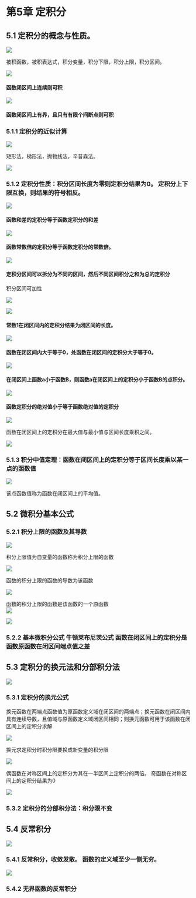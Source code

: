 第5章 定积分
=======

5.1 定积分的概念与性质。
--------------

![](第5章%20定积分.files/image002.png)
[](marginnoteapp://note/BC35824E-A3B4-4094-827D-6493EC153CBA)

被积函数，被积表达式，积分变量，积分下限，积分上限，积分区间。

![](第5章%20定积分.files/image004.png)
[](marginnoteapp://note/14629667-953A-4FFB-ADA7-9AFC3E46D150)

#### 函数闭区间上连续则可积

![](第5章%20定积分.files/image006.png)
[](marginnoteapp://note/DE7CAC86-24AB-41D7-9383-969C96516463)

#### 函数闭区间上有界，且只有有限个间断点则可积

### 5.1.1 定积分的近似计算

![](第5章%20定积分.files/image008.png)
[](marginnoteapp://note/AA89272C-136B-44CF-87F6-21086CEC2ECC)

矩形法，梯形法，抛物线法，辛普森法。

![](第5章%20定积分.files/image010.png)
[](marginnoteapp://note/4DEEAD8E-24D1-4A8C-BF5F-F255D2AD49C7)

### 5.1.2 定积分性质：积分区间长度为零则定积分结果为0。  定积分上下限互换，则结果的符号相反。

![](第5章%20定积分.files/image012.png)
[](marginnoteapp://note/19128AD5-73B9-450A-9CC8-259931AC1961)

#### 函数和差的定积分等于函数定积分的和差

![](第5章%20定积分.files/image014.png)
[](marginnoteapp://note/564A6800-1D1B-4B84-9149-58077A9470A9)

#### 函数常数倍的定积分等于函数定积分的常数倍。

![](第5章%20定积分.files/image016.png)
[](marginnoteapp://note/DE64D691-6349-4485-B7B1-50A25F6AC81E)

#### 定积分区间可以拆分为不同的区间，然后不同区间积分之和为总的定积分  
积分区间可加性

![](第5章%20定积分.files/image018.png)
[](marginnoteapp://note/0A71B7CB-27DD-4541-9768-5BD469C420F5)

![](第5章%20定积分.files/image020.png)
[](marginnoteapp://note/96BB22D4-A383-4847-8842-E955369EBB8C)

#### 常数1在闭区间内的定积分结果为闭区间的长度。

![](第5章%20定积分.files/image022.png)
[](marginnoteapp://note/84FE9A32-F873-40C6-B0AD-8A79389F3300)

#### 函数在闭区间内大于等于0，处函数在闭区间的定积分大于等于0。

![](第5章%20定积分.files/image024.png)
[](marginnoteapp://note/156D708D-7BCF-433A-8638-996909031253)

#### 在闭区间上函数a小于函数B，则函数a在闭区间上的定积分小于函数B的点积分。

![](第5章%20定积分.files/image026.png)
[](marginnoteapp://note/5D0BD43C-D3CE-4527-9E5D-C4FDBB092EDA)

#### 函数定积分的绝对值小于等于函数绝对值的定积分

![](第5章%20定积分.files/image028.png)
[](marginnoteapp://note/E808851D-99BD-41A1-8EE9-33B4768E2832)

函数在闭区间上的定积分在最大值与最小值与区间长度乘积之间。

![](第5章%20定积分.files/image030.png)
[](marginnoteapp://note/555F7E48-A4A2-4284-9EE3-78B8BDEE0100)

### 5.1.3 积分中值定理：函数在闭区间上的定积分等于区间长度乘以某一点的函数值

![](第5章%20定积分.files/image032.png)
[](marginnoteapp://note/45FD8782-6FA6-4F5A-A737-8730770FC590)

该点函数值称为函数在闭区间上的平均值。

5.2 微积分基本公式[](marginnoteapp://note/4D3DD6F9-50D5-43A9-9D6D-8DEEF88C321A)
------------------------------------------------------------------------

### 5.2.1 积分上限的函数及其导数

![](第5章%20定积分.files/image034.png)
[](marginnoteapp://note/3E0FCC1B-0EF8-4BBB-885B-0FB8ED0EE8B2)

积分上限值为自变量的函数称为积分上限的函数

![](第5章%20定积分.files/image036.png)
[](marginnoteapp://note/AEAC045C-B8C0-42E2-9479-8B18361C2057)

函数的积分上限的函数的导数为该函数

![](第5章%20定积分.files/image038.png)
[](marginnoteapp://note/61028FD5-9AE7-48EE-BBC8-3AF5B144304D)

函数的积分上限的函数是该函数的一个原函数  
![](第5章%20定积分.files/image040.png)

![](第5章%20定积分.files/image042.png)
[](marginnoteapp://note/07CC1C8A-11D9-4B3E-AC77-81B73CE3FE47)

### 5.2.2 基本微积分公式  牛顿莱布尼茨公式  函数在闭区间上的定积分是函数原函数在闭区间端点值之差

5.3 定积分的换元法和分部积分法
-----------------

![](第5章%20定积分.files/image044.png)
[](marginnoteapp://note/CA3A49E9-CFCF-4260-BB56-952768561C0B)

### 5.3.1 定积分的换元公式  
换元函数在两端点函数值为原函数定义域在闭区间的两端点；换元函数在闭区间内具有连续导数，且值域与原函数定义域闭区间相同；则换元函数可用于该函数在闭区间上的定积分求解

![](第5章%20定积分.files/image046.png)
[](marginnoteapp://note/D879FBD6-5CD4-48B8-9DF2-2CACBAFF0F25)

换元求定积分时积分限要换成新变量的积分限

![](第5章%20定积分.files/image048.png)
[](marginnoteapp://note/5BFC91D3-DAA6-4A1E-A1AE-E0A046B0E223)

偶函数在对称区间上的定积分为其在一半区间上定积分的两倍。  奇函数在对称区间上的定积分结果为0

![](第5章%20定积分.files/image050.png)
[](marginnoteapp://note/4132D0E0-22E2-424B-AB6E-32073465DA4D)

### 5.3.2 定积分的分部积分法：积分限不变

5.4 反常积分
--------

![](第5章%20定积分.files/image052.png)
[](marginnoteapp://note/7F0B24E3-2FD3-421F-A421-75CF857D39CD)

### 5.4.1 反常积分，收敛发散。  函数的定义域至少一侧无穷。

![](第5章%20定积分.files/image054.png)
[](marginnoteapp://note/4E8560BB-C735-492D-9050-F638B097BB6F)

### 5.4.2 无界函数的反常积分
